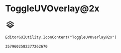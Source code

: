 # ToggleUVOverlay@2x
![](/img/ToggleUVOverlay@2x.png)

``` CSharp
EditorGUIUtility.IconContent("ToggleUVOverlay@2x")
```
```
3579602582377262670
```
